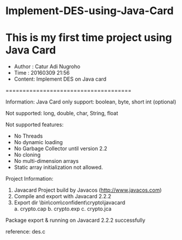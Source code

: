 # Implement-DES-using-Java-Card
This is my first time project using Java Card
=====================================
* Author : Catur Adi Nugroho
* Time   : 20160309 21:56
* Content: Implement DES on Java card

=====================================

Information:
Java Card only support:
boolean, byte, short
int (optional)

Not supported:
long, double, char, String, float

Not supported features:
* No Threads
* No dynamic loading
* No Garbage Collector until version 2.2
* No cloning
* No multi-dimension arrays
* Static array initialization not allowed.

Project Information:
1. Javacard Project build by Javacos (http://www.javacos.com)
2. Compile and export with Javacard 2.2.2
3. Export dir \bin\com\confident\crypto\javacard\
   a. crypto.cap
   b. crypto.exp
   c. crypto.jca

Package export & running on Javacard 2.2.2 successfully

reference:
des.c
